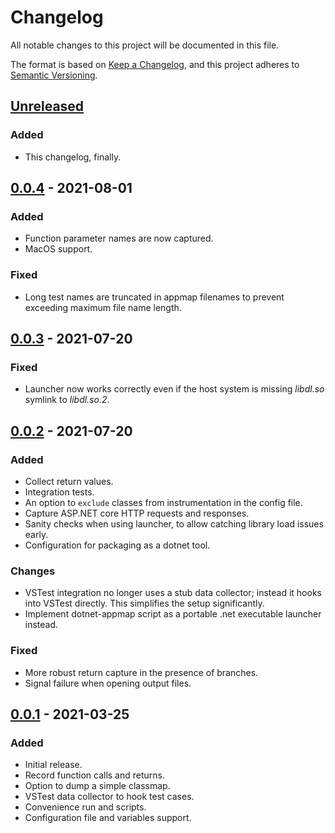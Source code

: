 # Changelog
All notable changes to this project will be documented in this file.

The format is based on [Keep a Changelog](https://keepachangelog.com/en/1.0.0/),
and this project adheres to [Semantic Versioning](https://semver.org/spec/v2.0.0.html).

## [Unreleased]

### Added
- This changelog, finally.

## [0.0.4] - 2021-08-01

### Added
- Function parameter names are now captured.
- MacOS support.

### Fixed
- Long test names are truncated in appmap filenames to prevent exceeding
  maximum file name length.

## [0.0.3] - 2021-07-20

### Fixed
- Launcher now works correctly even if the host system is missing *libdl.so*
  symlink to *libdl.so.2*.

## [0.0.2] - 2021-07-20

### Added
- Collect return values.
- Integration tests.
- An option to `exclude` classes from instrumentation in the config file.
- Capture ASP.NET core HTTP requests and responses.
- Sanity checks when using launcher, to allow catching library load issues early.
- Configuration for packaging as a dotnet tool.

### Changes
- VSTest integration no longer uses a stub data collector; instead it hooks
  into VSTest directly. This simplifies the setup significantly.
- Implement dotnet-appmap script as a portable .net executable launcher instead.

### Fixed
- More robust return capture in the presence of branches.
- Signal failure when opening output files.

## [0.0.1] - 2021-03-25

### Added
- Initial release.
- Record function calls and returns.
- Option to dump a simple classmap.
- VSTest data collector to hook test cases.
- Convenience run and scripts.
- Configuration file and variables support.


[Unreleased]: https://github.com/applandinc/appmap-dotnet/compare/v0.0.4...HEAD
[0.0.4]: https://github.com/applandinc/appmap-dotnet/compare/v0.0.3...v0.0.4
[0.0.3]: https://github.com/applandinc/appmap-dotnet/compare/v0.0.2...v0.0.3
[0.0.2]: https://github.com/applandinc/appmap-dotnet/compare/v0.0.1...v0.0.2
[0.0.1]: https://github.com/applandinc/appmap-dotnet/releases/tag/v0.0.1
